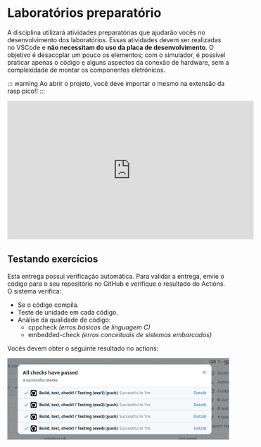 # Laboratórios preparatório

A disciplina utilizará atividades preparatórias que ajudarão vocês no desenvolvimento dos laboratórios. Essas atividades devem ser realizadas no VSCode e **não necessitam do uso da placa de desenvolvimento**. O objetivo é desacoplar um pouco os elementos; com o simulador, é possível praticar apenas o código e alguns aspectos da conexão de hardware, sem a complexidade de montar os componentes eletrônicos.

::: warning
Ao abrir o projeto, você deve importar o mesmo na extensão da rasp pico!!
:::

<iframe width="560" height="315" src="https://www.youtube.com/embed/io7dd_pljyY?si=mCdMRGZx0sN_rzgC" title="YouTube video player" frameborder="0" allow="accelerometer; autoplay; clipboard-write; encrypted-media; gyroscope; picture-in-picture; web-share" referrerpolicy="strict-origin-when-cross-origin" allowfullscreen></iframe>

## Testando exercícios

Esta entrega possui verificação automática. Para validar a entrega, envie o código para o seu repositório no GitHub e verifique o resultado do Actions. O sistema verifica:

- Se o código compila.
- Teste de unidade em cada código.
- Análise da qualidade de código:
    - cppcheck *(erros básicos de linguagem C)*
    - embedded-check *(erros conceituais de sistemas embarcados)*

Vocês devem obter o seguinte resultado no actions:

![](imgs/lab_pre_actions.png)
